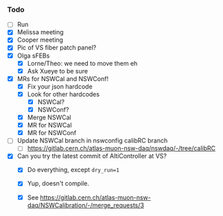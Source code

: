 ### Todo

- [ ] Run
- [x] Melissa meeting
- [x] Cooper meeting
- [x] Pic of VS fiber patch panel?
- [x] Olga sFEBs
   - [x] Lorne/Theo: we need to move them eh
   - [x] Ask Xueye to be sure
- [x] MRs for NSWCal and NSWConf!
   - [x] Fix your json hardcode
   - [x] Look for other hardcodes
      - [x] NSWCal?
      - [x] NSWConf?
   - [x] Merge NSWCal
   - [x] MR for NSWCal
   - [x] MR for NSWConf
- [ ] Update NSWCal branch in nswconfig calibRC branch
   - [ ] https://gitlab.cern.ch/atlas-muon-nsw-daq/nswdaq/-/tree/calibRC
- [x] Can you try the latest commit of AltiController at VS?
   - [x] Do everything, except `dry_run=1`
   - [x] Yup, doesn't compile.
   - [x] See https://gitlab.cern.ch/atlas-muon-nsw-daq/NSWCalibration/-/merge_requests/3

